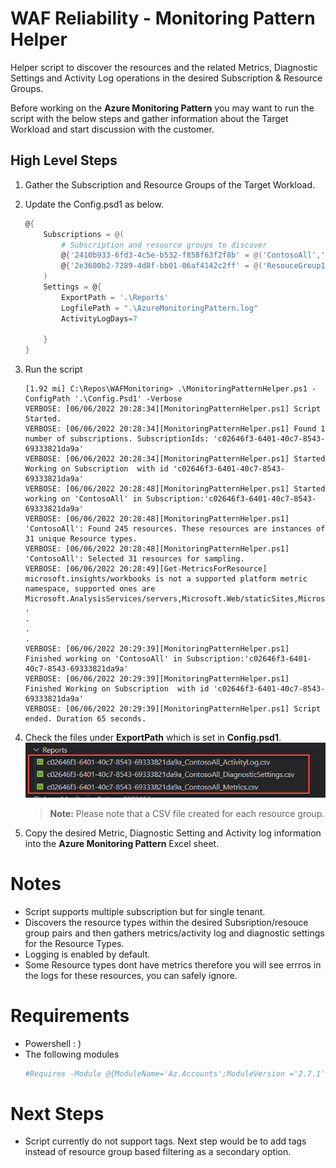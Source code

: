 # WAF Reliability -  Monitoring Pattern Helper

Helper script to discover the resources and the related Metrics, Diagnostic Settings and Activity Log operations in the desired Subscription & Resource Groups. 

Before working on the **Azure Monitoring Pattern** you may want to run the script with the below steps and gather information about the Target Workload and start discussion with the customer.

## High Level Steps
1. Gather the Subscription and Resource Groups of the Target Workload. 
1. Update the Config.psd1 as below.
    ```PowerShell
    @{
        Subscriptions = @(
            # Subscription and resource groups to discover
            @{'2410b933-6fd3-4c5e-b532-f858f63f2f8b' = @('ContosoAll','ContosoNew')}
            @{'2e3600b2-7289-4d8f-bb01-06af4142c2ff' = @('ResouceGroup1')}
        )
        Settings = @{
            ExportPath = '.\Reports'
            LogfilePath = ".\AzureMonitoringPattern.log"
            ActivityLogDays=7
            
        }
    }
    ```
1. Run the script 

    ```
    [1.92 mi] C:\Repos\WAFMonitoring> .\MonitoringPatternHelper.ps1 -ConfigPath '.\Config.Psd1' -Verbose   
    VERBOSE: [06/06/2022 20:28:34][MonitoringPatternHelper.ps1] Script Started.
    VERBOSE: [06/06/2022 20:28:34][MonitoringPatternHelper.ps1] Found 1 number of subscriptions. SubscriptionIds: 'c02646f3-6401-40c7-8543-69333821da9a'
    VERBOSE: [06/06/2022 20:28:34][MonitoringPatternHelper.ps1] Started Working on Subscription  with id 'c02646f3-6401-40c7-8543-69333821da9a'
    VERBOSE: [06/06/2022 20:28:48][MonitoringPatternHelper.ps1] Started working on 'ContosoAll' in Subscription:'c02646f3-6401-40c7-8543-69333821da9a'
    VERBOSE: [06/06/2022 20:28:48][MonitoringPatternHelper.ps1] 'ContosoAll': Found 245 resources. These resources are instances of 31 unique Resource types.
    VERBOSE: [06/06/2022 20:28:48][MonitoringPatternHelper.ps1] 'ContosoAll': Selected 31 resources for sampling.
    VERBOSE: [06/06/2022 20:28:49][Get-MetricsForResource] microsoft.insights/workbooks is not a supported platform metric namespace, supported ones are Microsoft.AnalysisServices/servers,Microsoft.Web/staticSites,Microsoft.Web/serverFarms,Microsoft.Web/sites,Microsoft.Web/sites/slots,Microsoft.Web/hostingEnvironments,Microsoft.Web/hostingEnvironments/multiRolePools,Microsoft.Web/hostingEnvironments/workerPools,Microsoft.Web/connections,Microsoft.IoTCentral/IoTApps,Microsoft.ServiceBus/namespaces,Microsoft.HealthcareApis/services,Microsoft.HealthcareApis/workspaces
    .
    .
    .
    .
    VERBOSE: [06/06/2022 20:29:39][MonitoringPatternHelper.ps1] Finished working on 'ContosoAll' in Subscription:'c02646f3-6401-40c7-8543-69333821da9a'
    VERBOSE: [06/06/2022 20:29:39][MonitoringPatternHelper.ps1] Finished Working on Subscription  with id 'c02646f3-6401-40c7-8543-69333821da9a'
    VERBOSE: [06/06/2022 20:29:39][MonitoringPatternHelper.ps1] Script ended. Duration 65 seconds.
    ```
1. Check the files under **ExportPath** which is set in **Config.psd1**. 
    ![Schema Sheet](/Images/reports.jpg)
    >**Note:** Please note that a CSV file created for each resource group.
1. Copy the desired Metric, Diagnostic Setting and Activity log information into the **Azure Monitoring Pattern** Excel sheet.

# Notes

- Script supports multiple subscription but for single tenant. 
- Discovers the resource types within the desired Subsription/resouce group pairs and then gathers metrics/activity log and diagnostic settings for the Resource Types.
- Logging is enabled by default. 
- Some Resource types dont have metrics therefore you will see errros in the logs for these resources, you can safely ignore.

# Requirements
 - Powershell : )
 - The following modules
    ```PowerShell
    #Requires -Module @{ModuleName='Az.Accounts';ModuleVersion ='2.7.1'},@{ModuleName='Az.Monitor';ModuleVersion ='2.7.0 '}
    ```
# Next Steps
- Script currently do not support tags. Next step would be to add tags instead of resource group based filtering as a secondary option.
